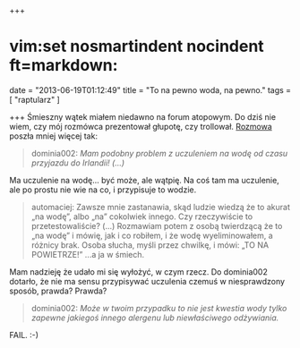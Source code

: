 +++
# vim:set nosmartindent nocindent ft=markdown:
date = "2013-06-19T01:12:49"
title = "To na pewno woda, na pewno."
tags = [ "raptularz" ]

+++
Śmieszny wątek miałem niedawno na forum atopowym. Do dziś nie wiem, czy mój
rozmówca prezentował głupotę, czy trollował.
[Rozmowa](https://www.atopowe.pl/forum/viewtopic.php?p=113343#p113343 "Na forum
występuję jako wahwah." ) poszła mniej więcej tak:

> dominia002: _Mam podobny problem z uczuleniem na wodę od czasu przyjazdu do
> Irlandii! (...)_

Ma uczulenie na wodę... być może, ale wątpię. Na coś tam ma uczulenie, ale po
prostu nie wie na co, i przypisuje to wodzie.

> automaciej: Zawsze mnie zastanawia, skąd ludzie wiedzą że to akurat „na wodę”,
> albo „na” cokolwiek innego. Czy rzeczywiście to przetestowaliście?  (...)
> Rozmawiam potem z osobą twierdzącą że to „na wodę” i mówię, jak i co robiłem,
> i że wodę wyeliminowałem, a różnicy brak. Osoba słucha, myśli przez chwilkę,
> i mówi: „TO NA POWIETRZE!” ...a ja w śmiech.

Mam nadzieję że udało mi się wyłożyć, w czym rzecz. Do dominia002 dotarło, że
nie ma sensu przypisywać uczulenia czemuś w niesprawdzony sposób, prawda?
Prawda?

> dominia002: _Może w twoim przypadku to nie jest kwestia wody tylko zapewne
> jakiegoś innego alergenu lub niewłaściwego odżywiania._

FAIL. :-)
